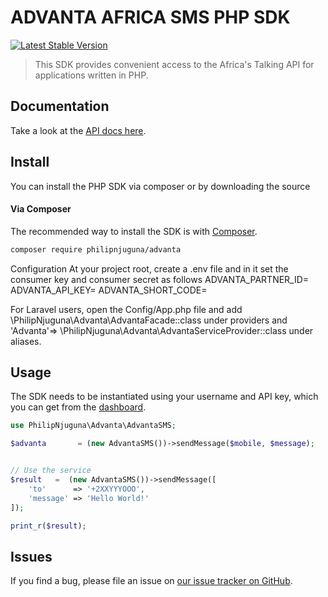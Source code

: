 # ADVANTA AFRICA SMS PHP SDK

[![Latest Stable Version](https://img.shields.io/packagist/v/philipnjuguna/advanta)](https://packagist.org/packages/philipnjuguna/advanta)

> This SDK provides convenient access to the Africa's Talking API for applications written in PHP.

## Documentation
Take a look at the [API docs here](https://www.advantasms.com/bulksms-api).

## Install

You can install the PHP SDK via composer or by downloading the source

#### Via Composer

The recommended way to install the SDK is with [Composer](http://getcomposer.org/).

```bash
composer require philipnjuguna/advanta
```

Configuration
At your project root, create a .env file and in it set the consumer key and consumer secret as follows
ADVANTA_PARTNER_ID=
ADVANTA_API_KEY=
ADVANTA_SHORT_CODE=

For Laravel users, open the Config/App.php file and add \PhilipNjuguna\Advanta\AdvantaFacade::class under providers and 'Advanta'=> \PhilipNjuguna\Advanta\AdvantaServiceProvider::class under aliases.

## Usage

The SDK needs to be instantiated using your username and API key, which you can get from the [dashboard](https://www.advantasms.com/bulksms-api).

```php
use PhilipNjuguna\Advanta\AdvantaSMS;

$advanta       = (new AdvantaSMS())->sendMessage($mobile, $message);


// Use the service
$result   =  (new AdvantaSMS())->sendMessage([
    'to'      => '+2XXYYYOOO',
    'message' => 'Hello World!'
]);

print_r($result);
```


## Issues

If you find a bug, please file an issue on [our issue tracker on GitHub](https://github.com/philipnjuguna66/advnata/issues).
